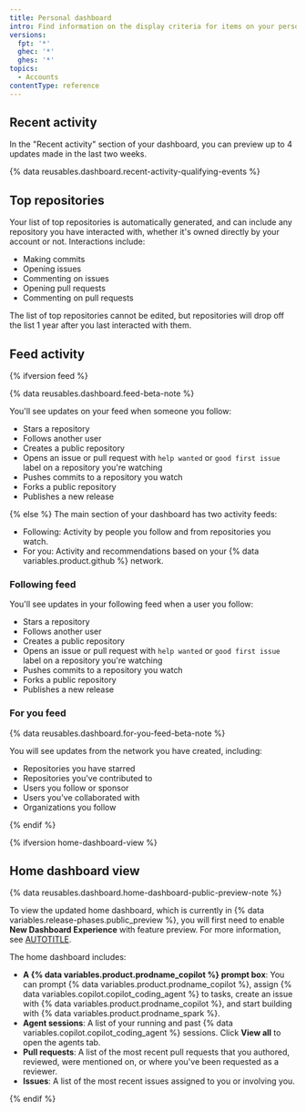 ```yaml
---
title: Personal dashboard
intro: Find information on the display criteria for items on your personal dashboard.
versions:
  fpt: '*'
  ghec: '*'
  ghes: '*'
topics:
  - Accounts
contentType: reference
---
```


## Recent activity

In the "Recent activity" section of your dashboard, you can preview up to 4 updates made in the last two weeks.

{% data reusables.dashboard.recent-activity-qualifying-events %}

## Top repositories

Your list of top repositories is automatically generated, and can include any repository you have interacted with, whether it's owned directly by your account or not. Interactions include:
* Making commits
* Opening issues
* Commenting on issues
* Opening pull requests
* Commenting on pull requests

The list of top repositories cannot be edited, but repositories will drop off the list 1 year after you last interacted with them.

## Feed activity

{% ifversion feed %}

{% data reusables.dashboard.feed-beta-note %}

You'll see updates on your feed when someone you follow:

* Stars a repository
* Follows another user
* Creates a public repository
* Opens an issue or pull request with `help wanted` or `good first issue` label on a repository you're watching
* Pushes commits to a repository you watch
* Forks a public repository
* Publishes a new release

{% else %}
The main section of your dashboard has two activity feeds:

* Following: Activity by people you follow and from repositories you watch.
* For you: Activity and recommendations based on your {% data variables.product.github %} network.

### Following feed

You'll see updates in your following feed when a user you follow:

* Stars a repository
* Follows another user
* Creates a public repository
* Opens an issue or pull request with `help wanted` or `good first issue` label on a repository you're watching
* Pushes commits to a repository you watch
* Forks a public repository
* Publishes a new release

### For you feed

{% data reusables.dashboard.for-you-feed-beta-note %}

You will see updates from the network you have created, including:

* Repositories you have starred
* Repositories you've contributed to
* Users you follow or sponsor
* Users you've collaborated with
* Organizations you follow

{% endif %}

{% ifversion home-dashboard-view %}

## Home dashboard view

{% data reusables.dashboard.home-dashboard-public-preview-note %}

To view the updated home dashboard, which is currently in {% data variables.release-phases.public_preview %}, you will first need to enable **New Dashboard Experience** with feature preview. For more information, see [AUTOTITLE](/get-started/using-github/exploring-early-access-releases-with-feature-preview#exploring-public-preview-releases-with-feature-preview).

The home dashboard includes:

* **A {% data variables.product.prodname_copilot %} prompt box**: You can prompt {% data variables.product.prodname_copilot %}, assign {% data variables.copilot.copilot_coding_agent %} to tasks, create an issue with {% data variables.product.prodname_copilot %}, and start building with {% data variables.product.prodname_spark %}.
* **Agent sessions**: A list of your running and past {% data variables.copilot.copilot_coding_agent %} sessions. Click **View all** to open the agents tab.
* **Pull requests**: A list of the most recent pull requests that you authored, reviewed, were mentioned on, or where you've been requested as a reviewer.
* **Issues**: A list of the most recent issues assigned to you or involving you.

{% endif %}
